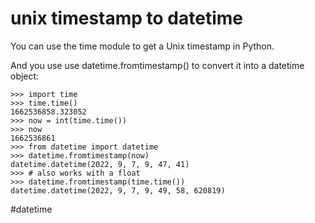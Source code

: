# unix timestamp to datetime

You can use the time module to get a Unix timestamp in Python.

And you use use datetime.fromtimestamp() to convert it into a datetime object:

```
>>> import time
>>> time.time()
1662536858.323052
>>> now = int(time.time())
>>> now
1662536861
>>> from datetime import datetime
>>> datetime.fromtimestamp(now)
datetime.datetime(2022, 9, 7, 9, 47, 41)
>>> # also works with a float
>>> datetime.fromtimestamp(time.time())
datetime.datetime(2022, 9, 7, 9, 49, 58, 620819)
```

#datetime
